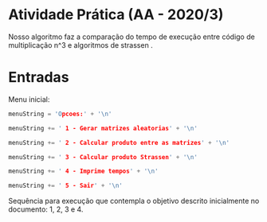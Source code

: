 # Atividade Prática (AA - 2020/3)

Nosso algoritmo faz a comparação do tempo de execução entre código de multiplicação n^3 e algoritmos de strassen .


# Entradas

Menu inicial: 
```c
menuString = 'Opcoes:' + '\n'

menuString += ' 1 - Gerar matrizes aleatorias' + '\n'

menuString += ' 2 - Calcular produto entre as matrizes' + '\n'

menuString += ' 3 - Calcular produto Strassen' + '\n'

menuString += ' 4 - Imprime tempos' + '\n'

menuString += ' 5 - Sair' + '\n'
```
Sequência para execução que contempla o objetivo descrito inicialmente no documento:
1, 2, 3 e 4.
